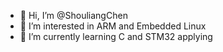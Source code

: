 - 👋 Hi, I’m @ShouliangChen
- 👀 I’m interested in ARM and Embedded Linux
- 🌱 I’m currently learning C and STM32 applying


<!---
ShouliangChen/ShouliangChen is a ✨ special ✨ repository because its `README.md` (this file) appears on your GitHub profile.
You can click the Preview link to take a look at your changes.
--->
